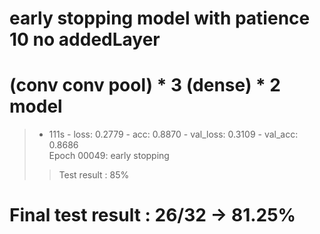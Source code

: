 # early stopping model with patience 10 no addedLayer
# (conv conv pool) * 3 (dense) * 2 model
>  - 111s - loss: 0.2779 - acc: 0.8870 - val_loss: 0.3109 - val_acc: 0.8686   
> Epoch 00049: early stopping   
>> Test result : 85%   


# Final test result : 26/32 -> 81.25%
